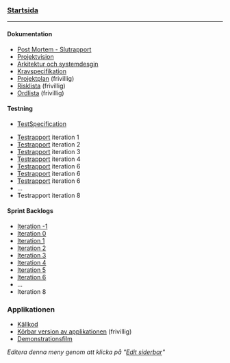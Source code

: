 ### [Startsida](home)

---
#### Dokumentation
- [Post Mortem - Slutrapport](/Dokument/Slutrapport)
- [Projektvision](/Dokument/Projektvision)
- [Arkitektur och systemdesgin](/Dokument/Arkitektur)
- [Kravspecifikation](Dokument/Kravspecifikation)
- [Projektplan](/Dokument/Projektplan) (frivillig)
- [Risklista](/Dokument/Risklista) (frivillig)
- [Ordlista](/Dokument/Ordlista) (frivillig)

#### Testning
- [TestSpecification](Testning/TestSpecification)
<!-- - Testspecifikation(Testning/Testspecifikation) -->
- [Testrapport](Testning/Testrapport-1) iteration 1
- [Testrapport](Testning/Testrapport-2) iteration 2
- [Testrapport](Testning/Testrapport-3) iteration 3
- [Testrapport](Testning/Testrapport-4) iteration 4
- [Testrapport](Testning/Testrapport-5) iteration 6
- [Testrapport](Testning/Testrapport-6) iteration 6
- [Testrapport](Testning/Testrapport-7) iteration 6
- ...
- Testrapport iteration 8

#### Sprint Backlogs
- [Iteration -1](/Sprints/Iteration--1)
- [Iteration 0](/Sprints/Iteration-0)
- [Iteration 1](/Sprints/Iteration-1)
- [Iteration 2](/Sprints/Iteration-2)
- [Iteration 3](/Sprints/Iteration-3)
- [Iteration 4](/Sprints/Iteration-4)
- [Iteration 5](/Sprints/Iteration-5)
- [Iteration 6](/Sprints/Iteration-6)
- ...
- Iteration 8

### Applikationen
- [Källkod](Källkod)
- [Körbar version av applikationen](Körbar) (frivillig)
- [Demonstrationsfilm](Demonstrationsfilm)

_Editera denna meny genom att klicka på "[Edit siderbar](_sidebar/edit)"_
